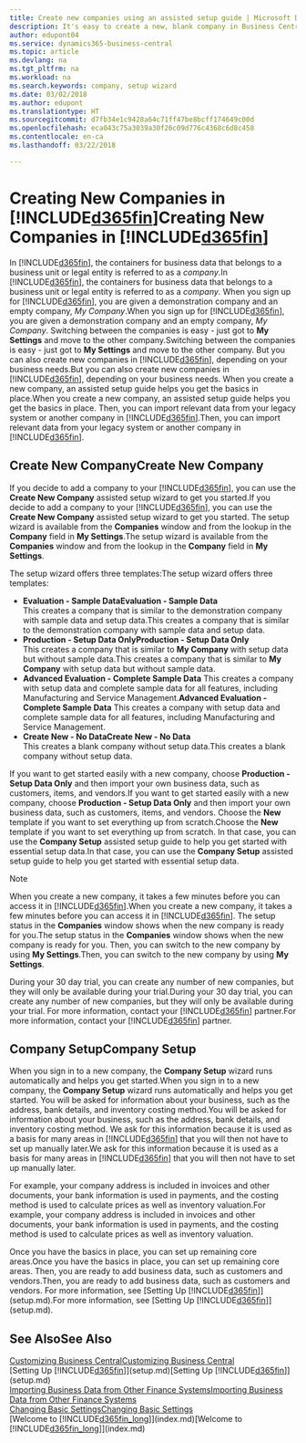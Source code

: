 ```yaml
---
title: Create new companies using an assisted setup guide | Microsoft Docs
description: It's easy to create a new, blank company in Business Central. An assisted setup guide helps you through the steps, and you can import your existing business data.
author: edupont04
ms.service: dynamics365-business-central
ms.topic: article
ms.devlang: na
ms.tgt_pltfrm: na
ms.workload: na
ms.search.keywords: company, setup wizard
ms.date: 03/02/2018
ms.author: edupont
ms.translationtype: HT
ms.sourcegitcommit: d7fb34e1c9428a64c71ff47be8bcff174649c00d
ms.openlocfilehash: eca043c75a3039a30f26c09d776c4368c6d8c458
ms.contentlocale: en-ca
ms.lasthandoff: 03/22/2018

---
```

# <a name="creating-new-companies-in-included365finincludesd365finmdmd"></a><span data-ttu-id="b2dc9-104">Creating New Companies in [!INCLUDE[d365fin](includes/d365fin_md.md)]</span><span class="sxs-lookup"><span data-stu-id="b2dc9-104">Creating New Companies in [!INCLUDE[d365fin](includes/d365fin_md.md)]</span></span>
<span data-ttu-id="b2dc9-105">In [!INCLUDE[d365fin](includes/d365fin_md.md)], the containers for business data that belongs to a business unit or legal entity is referred to as a *company*.</span><span class="sxs-lookup"><span data-stu-id="b2dc9-105">In [!INCLUDE[d365fin](includes/d365fin_md.md)], the containers for business data that belongs to a business unit or legal entity is referred to as a *company*.</span></span> <span data-ttu-id="b2dc9-106">When you sign up for [!INCLUDE[d365fin](includes/d365fin_md.md)], you are given a demonstration company and an empty company, *My Company*.</span><span class="sxs-lookup"><span data-stu-id="b2dc9-106">When you sign up for [!INCLUDE[d365fin](includes/d365fin_md.md)], you are given a demonstration company and an empty company, *My Company*.</span></span> <span data-ttu-id="b2dc9-107">Switching between the companies is easy - just got to **My Settings** and move to the other company.</span><span class="sxs-lookup"><span data-stu-id="b2dc9-107">Switching between the companies is easy - just got to **My Settings** and move to the other company.</span></span> <span data-ttu-id="b2dc9-108">But you can also create new companies in [!INCLUDE[d365fin](includes/d365fin_md.md)], depending on your business needs.</span><span class="sxs-lookup"><span data-stu-id="b2dc9-108">But you can also create new companies in [!INCLUDE[d365fin](includes/d365fin_md.md)], depending on your business needs.</span></span> <span data-ttu-id="b2dc9-109">When you create a new company, an assisted setup guide helps you get the basics in place.</span><span class="sxs-lookup"><span data-stu-id="b2dc9-109">When you create a new company, an assisted setup guide helps you get the basics in place.</span></span> <span data-ttu-id="b2dc9-110">Then, you can import relevant data from your legacy system or another company in [!INCLUDE[d365fin](includes/d365fin_md.md)].</span><span class="sxs-lookup"><span data-stu-id="b2dc9-110">Then, you can import relevant data from your legacy system or another company in [!INCLUDE[d365fin](includes/d365fin_md.md)].</span></span>  

## <a name="create-new-company"></a><span data-ttu-id="b2dc9-111">Create New Company</span><span class="sxs-lookup"><span data-stu-id="b2dc9-111">Create New Company</span></span>
<span data-ttu-id="b2dc9-112">If you decide to add a company to your [!INCLUDE[d365fin](includes/d365fin_md.md)], you can use the **Create New Company** assisted setup wizard to get you started.</span><span class="sxs-lookup"><span data-stu-id="b2dc9-112">If you decide to add a company to your [!INCLUDE[d365fin](includes/d365fin_md.md)], you can use the **Create New Company** assisted setup wizard to get you started.</span></span> <span data-ttu-id="b2dc9-113">The setup wizard is available from the **Companies** window and from the lookup in the **Company** field in **My Settings**.</span><span class="sxs-lookup"><span data-stu-id="b2dc9-113">The setup wizard is available from the **Companies** window and from the lookup in the **Company** field in **My Settings**.</span></span>  

<span data-ttu-id="b2dc9-114">The setup wizard offers three templates:</span><span class="sxs-lookup"><span data-stu-id="b2dc9-114">The setup wizard offers three templates:</span></span>

-   <span data-ttu-id="b2dc9-115">**Evaluation - Sample Data**</span><span class="sxs-lookup"><span data-stu-id="b2dc9-115">**Evaluation - Sample Data**</span></span>  
    <span data-ttu-id="b2dc9-116">This creates a company that is similar to the demonstration company with sample data and setup data.</span><span class="sxs-lookup"><span data-stu-id="b2dc9-116">This creates a company that is similar to the demonstration company with sample data and setup data.</span></span>  
-   <span data-ttu-id="b2dc9-117">**Production - Setup Data Only**</span><span class="sxs-lookup"><span data-stu-id="b2dc9-117">**Production - Setup Data Only**</span></span>  
    <span data-ttu-id="b2dc9-118">This creates a company that is similar to **My Company** with setup data but without sample data.</span><span class="sxs-lookup"><span data-stu-id="b2dc9-118">This creates a company that is similar to **My Company** with setup data but without sample data.</span></span>
-   <span data-ttu-id="b2dc9-119">**Advanced Evaluation - Complete Sample Data** This creates a company with setup data and complete sample data for all features, including Manufacturing and Service Management.</span><span class="sxs-lookup"><span data-stu-id="b2dc9-119">**Advanced Evaluation - Complete Sample Data** This creates a company with setup data and complete sample data for all features, including Manufacturing and Service Management.</span></span>
-   <span data-ttu-id="b2dc9-120">**Create New - No Data**</span><span class="sxs-lookup"><span data-stu-id="b2dc9-120">**Create New - No Data**</span></span>  
    <span data-ttu-id="b2dc9-121">This creates a blank company without setup data.</span><span class="sxs-lookup"><span data-stu-id="b2dc9-121">This creates a blank company without setup data.</span></span>  

<span data-ttu-id="b2dc9-122">If you want to get started easily with a new company, choose **Production - Setup Data Only** and then import your own business data, such as customers, items, and vendors.</span><span class="sxs-lookup"><span data-stu-id="b2dc9-122">If you want to get started easily with a new company, choose **Production - Setup Data Only** and then import your own business data, such as customers, items, and vendors.</span></span> <span data-ttu-id="b2dc9-123">Choose the **New** template if you want to set everything up from scratch.</span><span class="sxs-lookup"><span data-stu-id="b2dc9-123">Choose the **New** template if you want to set everything up from scratch.</span></span> <span data-ttu-id="b2dc9-124">In that case, you can use the **Company Setup** assisted setup guide to help you get started with essential setup data.</span><span class="sxs-lookup"><span data-stu-id="b2dc9-124">In that case, you can use the **Company Setup** assisted setup guide to help you get started with essential setup data.</span></span>  

> [!NOTE]  
>   <span data-ttu-id="b2dc9-125">When you create a new company, it takes a few minutes before you can access it in [!INCLUDE[d365fin](includes/d365fin_md.md)].</span><span class="sxs-lookup"><span data-stu-id="b2dc9-125">When you create a new company, it takes a few minutes before you can access it in [!INCLUDE[d365fin](includes/d365fin_md.md)].</span></span> <span data-ttu-id="b2dc9-126">The setup status in the **Companies** window shows when the new company is ready for you.</span><span class="sxs-lookup"><span data-stu-id="b2dc9-126">The setup status in the **Companies** window shows when the new company is ready for you.</span></span> <span data-ttu-id="b2dc9-127">Then, you can switch to the new company by using **My Settings**.</span><span class="sxs-lookup"><span data-stu-id="b2dc9-127">Then, you can switch to the new company by using **My Settings**.</span></span>  

<span data-ttu-id="b2dc9-128">During your 30 day trial, you can create any number of new companies, but they will only be available during your trial.</span><span class="sxs-lookup"><span data-stu-id="b2dc9-128">During your 30 day trial, you can create any number of new companies, but they will only be available during your trial.</span></span> <span data-ttu-id="b2dc9-129">For more information, contact your [!INCLUDE[d365fin](includes/d365fin_md.md)] partner.</span><span class="sxs-lookup"><span data-stu-id="b2dc9-129">For more information, contact your [!INCLUDE[d365fin](includes/d365fin_md.md)] partner.</span></span>  

## <a name="company-setup"></a><span data-ttu-id="b2dc9-130">Company Setup</span><span class="sxs-lookup"><span data-stu-id="b2dc9-130">Company Setup</span></span>
<span data-ttu-id="b2dc9-131">When you sign in to a new company, the **Company Setup** wizard runs automatically and helps you get started.</span><span class="sxs-lookup"><span data-stu-id="b2dc9-131">When you sign in to a new company, the **Company Setup** wizard runs automatically and helps you get started.</span></span> <span data-ttu-id="b2dc9-132">You will be asked for information about your business, such as the address, bank details, and inventory costing method.</span><span class="sxs-lookup"><span data-stu-id="b2dc9-132">You will be asked for information about your business, such as the address, bank details, and inventory costing method.</span></span> <span data-ttu-id="b2dc9-133">We ask for this information because it is used as a basis for many areas in [!INCLUDE[d365fin](includes/d365fin_md.md)] that you will then not have to set up manually later.</span><span class="sxs-lookup"><span data-stu-id="b2dc9-133">We ask for this information because it is used as a basis for many areas in [!INCLUDE[d365fin](includes/d365fin_md.md)] that you will then not have to set up manually later.</span></span>  

<span data-ttu-id="b2dc9-134">For example, your company address is included in invoices and other documents, your bank information is used in payments, and the costing method is used to calculate prices as well as inventory valuation.</span><span class="sxs-lookup"><span data-stu-id="b2dc9-134">For example, your company address is included in invoices and other documents, your bank information is used in payments, and the costing method is used to calculate prices as well as inventory valuation.</span></span>  

<span data-ttu-id="b2dc9-135">Once you have the basics in place, you can set up remaining core areas.</span><span class="sxs-lookup"><span data-stu-id="b2dc9-135">Once you have the basics in place, you can set up remaining core areas.</span></span> <span data-ttu-id="b2dc9-136">Then, you are ready to add business data, such as customers and vendors.</span><span class="sxs-lookup"><span data-stu-id="b2dc9-136">Then, you are ready to add business data, such as customers and vendors.</span></span> <span data-ttu-id="b2dc9-137">For more information, see [Setting Up [!INCLUDE[d365fin](includes/d365fin_md.md)]](setup.md).</span><span class="sxs-lookup"><span data-stu-id="b2dc9-137">For more information, see [Setting Up [!INCLUDE[d365fin](includes/d365fin_md.md)]](setup.md).</span></span>  

## <a name="see-also"></a><span data-ttu-id="b2dc9-138">See Also</span><span class="sxs-lookup"><span data-stu-id="b2dc9-138">See Also</span></span>
[<span data-ttu-id="b2dc9-139">Customizing Business Central</span><span class="sxs-lookup"><span data-stu-id="b2dc9-139">Customizing Business Central</span></span>](ui-customizing-overview.md)  
<span data-ttu-id="b2dc9-140">[Setting Up [!INCLUDE[d365fin](includes/d365fin_md.md)]](setup.md)</span><span class="sxs-lookup"><span data-stu-id="b2dc9-140">[Setting Up [!INCLUDE[d365fin](includes/d365fin_md.md)]](setup.md)</span></span>  
[<span data-ttu-id="b2dc9-141">Importing Business Data from Other Finance Systems</span><span class="sxs-lookup"><span data-stu-id="b2dc9-141">Importing Business Data from Other Finance Systems</span></span>](upload-data.md)  
[<span data-ttu-id="b2dc9-142">Changing Basic Settings</span><span class="sxs-lookup"><span data-stu-id="b2dc9-142">Changing Basic Settings</span></span>](ui-change-basic-settings.md)  
<span data-ttu-id="b2dc9-143">[Welcome to [!INCLUDE[d365fin_long](includes/d365fin_long_md.md)]](index.md)</span><span class="sxs-lookup"><span data-stu-id="b2dc9-143">[Welcome to [!INCLUDE[d365fin_long](includes/d365fin_long_md.md)]](index.md)</span></span>  

